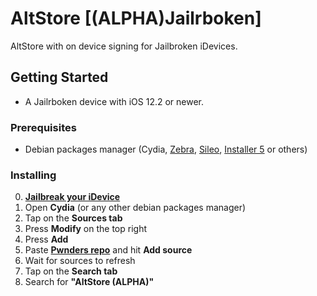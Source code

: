 # AltStore [(ALPHA)Jailrboken]

AltStore with on device signing for Jailbroken iDevices.

## Getting Started

- A Jailrboken device with iOS 12.2 or newer.

### Prerequisites

- Debian packages manager (Cydia, [Zebra](https://getzbra.com/), [Sileo](https://www.reddit.com/r/jailbreak/comments/fe7t5l/tutorial_the_no_bs_solution_for_sileo_on_unc0ver/), [Installer 5](https://apptapp.me/repo/) or others)

### Installing

0. [**Jailbreak your iDevice**](https://ios.cfw.guide/)
1. Open **Cydia** (or any other debian packages manager)
2. Tap on the **Sources tab**
3. Press **Modify** on the top right
4. Press **Add** 
5. Paste [**Pwnders repo**](https://pwnders.github.io/repo/) and hit **Add source**
6. Wait for sources to refresh
7. Tap on the **Search tab**
8. Search for **"AltStore (ALPHA)"**
